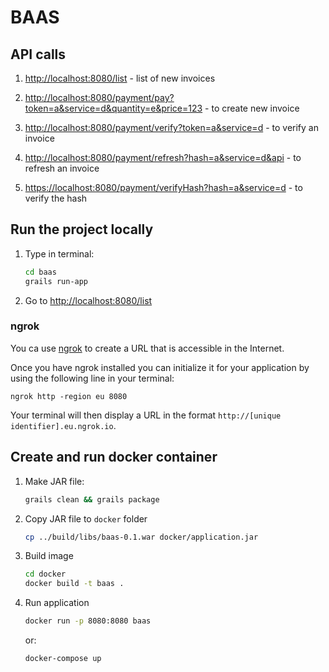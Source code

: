 # BAAS

## API calls

1. [http://localhost:8080/list](http://localhost:8080/list) - list of new invoices

2. [http://localhost:8080/payment/pay?token=a&service=d&quantity=e&price=123](http://localhost:8080/payment/pay?token=a&service=d&quantity=e&price=123) - to create new invoice

3. [http://localhost:8080/payment/verify?token=a&service=d](http://localhost:8080/payment/verify?token=t&service=s) - to verify an invoice

4. [http://localhost:8080/payment/refresh?hash=a&service=d&api](http://localhost:8080/payment/refresh?hash=h&service=s&api=a) - to refresh an invoice

5. [https://localhost:8080/payment/verifyHash?hash=a&service=d](http://localhost:8080/payment/verifyhash?hash=a&service=d) - to verify the hash


## Run the project locally

1. Type in terminal:
    ```bash
    cd baas
    grails run-app
    ```
2. Go to [http://localhost:8080/list](http://localhost:8080/list)

### ngrok

You ca use [ngrok](https://ngrok.com/) to create a URL that is accessible in the Internet.

Once you have ngrok installed you can initialize it for your application by using the following line in your terminal:

`ngrok http -region eu 8080`

Your terminal will then display a URL in the format `http://[unique identifier].eu.ngrok.io`.

## Create and run docker container

1. Make JAR file:
    ```bash
    grails clean && grails package
    ```
2. Copy JAR file to `docker` folder
    ```bash
    cp ../build/libs/baas-0.1.war docker/application.jar
    ```
3. Build image
    ```bash
    cd docker
    docker build -t baas .
    ```
3. Run application
    ```bash
    docker run -p 8080:8080 baas
    ```
    or:
    ```bash
    docker-compose up
    ```
